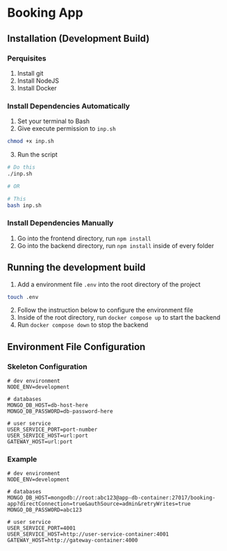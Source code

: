# Booking App

## Installation (Development Build)

### Perquisites
1. Install git
2. Install NodeJS
3. Install Docker

### Install Dependencies Automatically
1. Set your terminal to Bash
2. Give execute permission to `inp.sh`
```bash
chmod +x inp.sh
```
3. Run the script
```bash
# Do this
./inp.sh

# OR

# This
bash inp.sh
```
### Install Dependencies Manually
1. Go into the frontend directory, run `npm install`
2. Go into the backend directory, run `npm install` inside of every folder

## Running the development build
1. Add a environment file `.env` into the root directory of the project
```bash
touch .env
```
2. Follow the instruction below to configure the environment file
3. Inside of the root directory, run `docker compose up` to start the backend
4. Run `docker compose down` to stop the backend

## Environment File Configuration

### Skeleton Configuration
```
# dev environment
NODE_ENV=development

# databases
MONGO_DB_HOST=db-host-here
MONGO_DB_PASSWORD=db-password-here

# user service
USER_SERVICE_PORT=port-number
USER_SERVICE_HOST=url:port
GATEWAY_HOST=url:port
```

### Example
```
# dev environment
NODE_ENV=development

# databases
MONGO_DB_HOST=mongodb://root:abc123@app-db-container:27017/booking-app?directConnection=true&authSource=admin&retryWrites=true
MONGO_DB_PASSWORD=abc123

# user service
USER_SERVICE_PORT=4001
USER_SERVICE_HOST=http://user-service-container:4001
GATEWAY_HOST=http://gateway-container:4000
```

